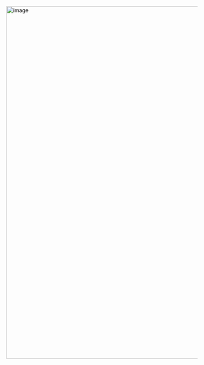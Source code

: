 <img width="984" height="929" alt="image" src="https://github.com/user-attachments/assets/35fbd9eb-878f-4162-8f56-30f36d3a11aa" />
